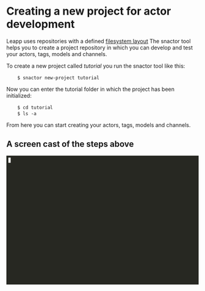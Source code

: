 # Creating a new project for actor development

Leapp uses repositories with a defined [filesystem layout](filesystem-layout.md)
The snactor tool helps you to create a project repository in which you can develop and test your
actors, tags, models and channels.

To create a new project called *tutorial* you run the snactor tool like this:

```shell
    $ snactor new-project tutorial
```

Now you can enter the tutorial folder in which the project has been initialized:

```shell
    $ cd tutorial
    $ ls -a
```

From here you can start creating your actors, tags, models and channels.

## A screen cast of the steps above
![Create Project Tutorial Cast](create-project.gif)

